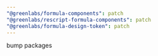 ```yaml
---
"@greenlabs/formula-components": patch
"@greenlabs/rescript-formula-components": patch
"@greenlabs/formula-design-token": patch
---
```


bump packages
